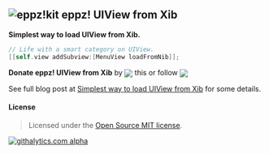 ## ![eppz!kit](http://eppz.eu/beacons/eppz!.png) eppz! UIView from Xib
**Simplest way to load UIView from Xib.**
```Objective-C
// Life with a smart category on UIView.
[[self.view addSubview:[MenuView loadFromNib]];
```

**Donate eppz! UIView from Xib** by <a href="https://twitter.com/intent/tweet?text=%5BMenuView%20loadFromNib%5D%3B%20Simplest%20way%20to%20load%20UIView%20from%20Xib%20at%20http%3A%2F%2Feppz.eu%2Fblog%2Fuiview-from-xib-simplest%2F%20via%20%40_eppz&hashtags=iosdev,uikit"><img src="http://eppz.eu/beacons/eppz!_tweet.png" align="absmiddle"></a> this or follow <a href="https://twitter.com/intent/user?original_referer=https%3A%2F%2Ftwitter.com%2Fabout%2Fresources%2Fbuttons&region=following&screen_name=_eppz&tw_p=followbutton&variant=2.0"><img src="http://eppz.eu/beacons/eppz!_follow.png" align="absmiddle"></a>


See full blog post at [Simplest way to load UIView from Xib](http://eppz.eu/blog/uiview-from-xib-simplest/) for some details.

#### License
> Licensed under the [Open Source MIT license](http://en.wikipedia.org/wiki/MIT_License).

[![githalytics.com alpha](https://cruel-carlota.pagodabox.com/ce5f5ed3005d21b8ed6324dd3b8660cf "githalytics.com")](http://githalytics.com/eppz/UIView-from-Xib)